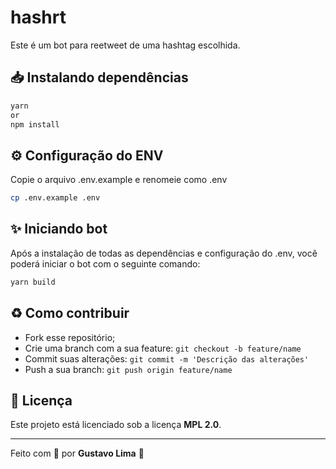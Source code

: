 # hashrt

Este é um bot para reetweet de uma hashtag escolhida.

## 📥 Instalando dependências

```bash
yarn
or
npm install
```

## ⚙️ Configuração do ENV

Copie o arquivo .env.example e renomeie como .env

```bash
cp .env.example .env
```

## ✨ Iniciando bot

Após a instalação de todas as dependências e configuração do .env, você poderá iniciar o bot com o seguinte comando:

```bash
yarn build
```

## ♻️ Como contribuir
- Fork esse repositório;
- Crie uma branch com a sua feature: `git checkout -b feature/name`
- Commit suas alterações: `git commit -m 'Descrição das alterações'`
- Push a sua branch: `git push origin feature/name`

## 📖 Licença

Este projeto está licenciado sob a licença **MPL 2.0**.

---

Feito com 💖 por **Gustavo Lima** 👋
